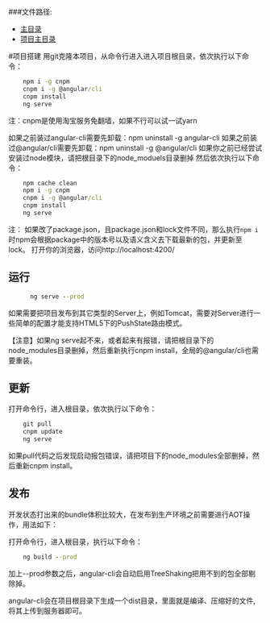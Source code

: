 ###文件路径:
 - [主目录](  ../README.md)
 - [项目主目录](  ../../README.md)

#项目搭建
  用git克隆本项目，从命令行进入进入项目根目录，依次执行以下命令：
```cmd
	npm i -g cnpm
	cnpm i -g @angular/cli
	cnpm install
	ng serve
```
  注：cnpm是使用淘宝服务免翻墙，如果不行可以试一试yarn
  
  如果之前装过angular-cli需要先卸载：npm uninstall -g angular-cli
  如果之前装过@angular/cli需要先卸载：npm uninstall -g @angular/cli
  如果你之前已经尝试安装过node模块，请把根目录下的node_moduels目录删掉
  然后依次执行以下命令：
```cmd
	npm cache clean
	npm i -g cnpm
	cnpm i -g @angular/cli
	cnpm install
	ng serve
```
  注：
  如果改了package.json，且package.json和lock文件不同，那么执行`npm i`时npm会根据package中的版本号以及语义含义去下载最新的包，并更新至lock。
  打开你的浏览器，访问http://localhost:4200/

运行
---
```cmd
	  ng serve --prod
```
   如果需要把项目发布到其它类型的Server上，例如Tomcat，需要对Server进行一些简单的配置才能支持HTML5下的PushState路由模式。

   【注意】如果ng serve起不来，或者起来有报错，请把根目录下的node_modules目录删掉，然后重新执行cnpm install，全局的@angular/cli也需要重装。

## 更新

打开命令行，进入根目录，依次执行以下命令：
```cmd
	git pull
	cnpm update
	ng serve
```
  如果pull代码之后发现启动报包错误，请把项目下的node_modules全部删掉，然后重新cnpm install。
  
发布
---
  开发状态打出来的bundle体积比较大，在发布到生产环境之前需要进行AOT操作，用法如下：
  
  打开命令行，进入根目录，执行以下命令：
```cmd
    ng build --prod
```
  加上--prod参数之后，angular-cli会自动启用TreeShaking把用不到的包全部剔除掉。
  
  angular-cli会在项目根目录下生成一个dist目录，里面就是编译、压缩好的文件,将其上传到服务器即可。
